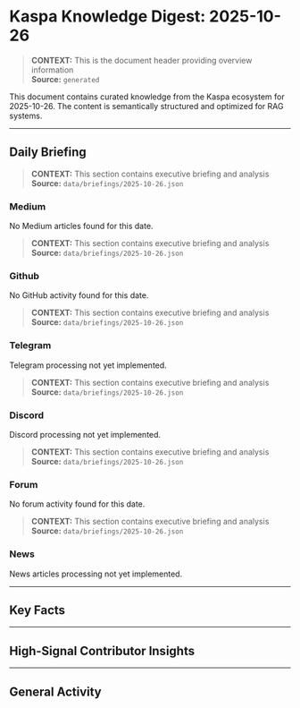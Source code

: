 # Kaspa Knowledge Digest: 2025-10-26

> **CONTEXT:** This is the document header providing overview information  
> **Source:** `generated`

This document contains curated knowledge from the Kaspa ecosystem
for 2025-10-26. The content is semantically structured and optimized
for RAG systems.

---

## Daily Briefing

> **CONTEXT:** This section contains executive briefing and analysis  
> **Source:** `data/briefings/2025-10-26.json`

### Medium

No Medium articles found for this date.

> **CONTEXT:** This section contains executive briefing and analysis  
> **Source:** `data/briefings/2025-10-26.json`

### Github

No GitHub activity found for this date.

> **CONTEXT:** This section contains executive briefing and analysis  
> **Source:** `data/briefings/2025-10-26.json`

### Telegram

Telegram processing not yet implemented.

> **CONTEXT:** This section contains executive briefing and analysis  
> **Source:** `data/briefings/2025-10-26.json`

### Discord

Discord processing not yet implemented.

> **CONTEXT:** This section contains executive briefing and analysis  
> **Source:** `data/briefings/2025-10-26.json`

### Forum

No forum activity found for this date.

> **CONTEXT:** This section contains executive briefing and analysis  
> **Source:** `data/briefings/2025-10-26.json`

### News

News articles processing not yet implemented.

---

## Key Facts



---

## High-Signal Contributor Insights



---

## General Activity

